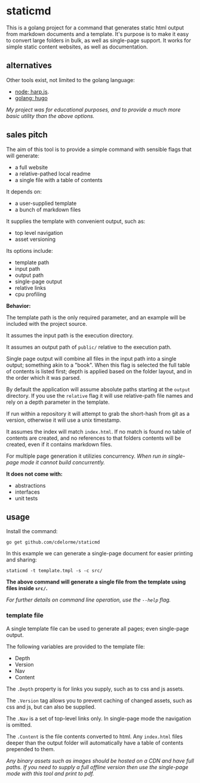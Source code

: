 
# staticmd

This is a golang project for a command that generates static html output from markdown documents and a template.  It's purpose is to make it easy to convert large folders in bulk, as well as single-page support.  It works for simple static content websites, as well as documentation.


## alternatives

Other tools exist, not limited to the golang language:

- [node; harp.js](http://harpjs.com/).
- [golang; hugo](http://gohugo.io/)

_My project was for educational purposes, and to provide a much more basic utility than the above options._


## sales pitch

The aim of this tool is to provide a simple command with sensible flags that will generate:

- a full website
- a relative-pathed local readme
- a single file with a table of contents

It depends on:

- a user-supplied template
- a bunch of markdown files

It supplies the template with convenient output, such as:

- top level navigation
- asset versioning

Its options include:

- template path
- input path
- output path
- single-page output
- relative links
- cpu profiling


**Behavior:**

The template path is the only required parameter, and an example will be included with the project source.

It assumes the input path is the execution directory.

It assumes an output path of `public/` relative to the execution path.

Single page output will combine all files in the input path into a single output; something akin to a "book".  When this flag is selected the full table of contents is listed first; depth is applied based on the folder layout, and in the order which it was parsed.

By default the application will assume absolute paths starting at the `output` directory.  If you use the `relative` flag it will use relative-path file names and rely on a depth parameter in the template.

If run within a repository it will attempt to grab the short-hash from git as a version, otherwise it will use a unix timestamp.

It assumes the index will match `index.html`.  If no match is found no table of contents are created, and no references to that folders contents will be created, even if it contains markdown files.

For multiple page generation it utilizies concurrency.  _When run in single-page mode it cannot build concurrently._


**It does not come with:**

- abstractions
- interfaces
- unit tests


## usage

Install the command:

    go get github.com/cdelorme/staticmd

In this example we can generate a single-page document for easier printing and sharing:

    staticmd -t template.tmpl -s -c src/

**The above command will generate a single file from the template using files inside `src/`.**

_For further details on command line operation, use the `--help` flag._


### template file

A single template file can be used to generate all pages; even single-page output.

The following variables are provided to the template file:

- Depth
- Version
- Nav
- Content

The `.Depth` property is for links you supply, such as to css and js assets.

The `.Version` tag allows you to prevent caching of changed assets, such as css and js, but can also be supplied.

The `.Nav` is a set of top-level links only.  In single-page mode the navigation is omitted.

The `.Content` is the file contents converted to html.  Any `index.html` files deeper than the output folder will automatically have a table of contents prepended to them.

_Any binary assets such as images should be hosted on a CDN and have full paths.  If you need to supply a full offline version then use the single-page mode with this tool and print to pdf._
